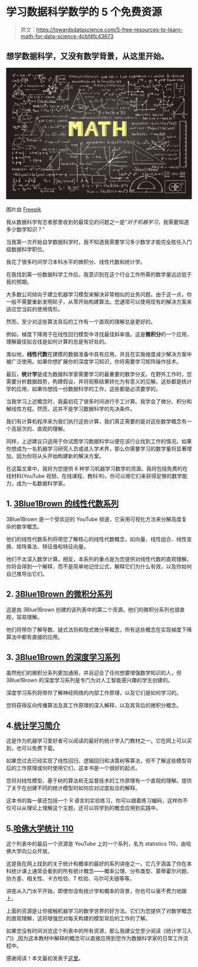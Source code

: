 # 学习数据科学数学的 5 个免费资源

> 原文：<https://towardsdatascience.com/5-free-resources-to-learn-math-for-data-science-4cbf4fc43673>

## 想学数据科学，又没有数学背景，从这里开始。

![](img/b520c5d78ad19a6f66cd60b3e80a256d.png)

图片由 [Freepik](https://www.freepik.com/vectors/chalk-drawing)

我从数据科学有志者那里收到的最常见的问题之一是“*对于机器学习*，我需要知道多少数学知识？”

当我第一次开始自学数据科学时，我不知道我需要学习多少数学才能完全胜任入门级数据科学职位。

我花了很多时间学习本科水平的微积分、线性代数和统计学。

在我找到第一份数据科学工作后，我意识到在这个行业工作所需的数学量远远低于我的预期。

大多数公司倾向于建立机器学习模型来解决非常相似的业务问题。由于这一点，你一般不需要重新发明轮子，从零开始构建算法。您通常可以使用现有的解决方案来适应您当前的使用情形。

然而，至少对这些算法背后的工作有一个直观的理解总是更好的。

例如，梯度下降用于在线性回归模型中寻找最佳斜率值。这是**微积分**的一个应用，理解最佳拟合线是如何计算的总是有好处的。

类似地，**线性代数**在建模的数据准备中具有应用，并且在实施维度减少解决方案中被广泛使用。如果你想扩展你的深度学习知识，你将需要学习矩阵操作技术。

最后，**统计学**是成为数据科学家需要学习的最重要的数学分支。在野外工作时，您需要分析数据趋势，构建假设，并将观察结果转化为有意义的见解。这些都是统计学的应用，如果你想找一份数据科学的工作，这些都是必须要学的。

当我学习上述概念时，我最初花了很多时间进行手工计算。我学会了微分、积分和解线性方程。然而，这并不是学习数据科学的先决条件。

我们有计算机程序来为我们执行这些计算，我们真正需要的是对这些数学概念有一个高层次的、直观的理解。

同样，上述建议只适用于你试图学习数据科学以便在该行业找到工作的情况。如果你想成为一名机器学习研究人员或进入学术界，那么你需要学习的数学量将显著增加，因为你将从头开始构建新的解决方案。

在这篇文章中，我将为您提供 6 种学习机器学习数学的资源。我将包括免费的在线材料(YouTube 视频、在线课程、教科书)，你可以用它们来获得足够的数学能力，成为一名数据科学家。

## 1. [3Blue1Brown 的线性代数系列](https://www.youtube.com/watch?v=kjBOesZCoqc&list=PL0-GT3co4r2y2YErbmuJw2L5tW4Ew2O5B)

3Blue1Brown 是一个受欢迎的 YouTube 频道，它采用可视化方法来分解高度复杂的数学概念。

他们的线性代数系列将带您了解核心的线性代数概念，如向量、线性组合、线性变换、矩阵乘法、特征值和特征向量。

他们不太深入数学计算。相反，本系列的重点是为您提供对线性代数的直观理解。你将会得到一个解释，而不是简单地记住公式，解释它们为什么有效，以及你如何自己推导出它们。

## 2. [3Blue1Brown 的微积分系列](https://www.youtube.com/watch?v=WUvTyaaNkzM)

这是由 3Blue1Brown 创建的该列表中的第二个资源。他们的微积分系列也很直观，容易理解。

他们将带你了解导数、链式法则和隐式微分等概念，所有这些概念在实现梯度下降算法中都有直接的应用。

## 3. [3Blue1Brown 的深度学习系列](https://www.youtube.com/watch?v=aircAruvnKk&list=PLZHQObOWTQDNU6R1_67000Dx_ZCJB-3pi&index=1)

虽然他们的微积分系列更加通用，并且迎合了任何想要增强数学知识的人，但 3Blue1Brown 的深度学习系列是专门为对人工智能感兴趣的学生创建的。

深度学习系列将带你了解神经网络的内部工作原理，以及它们是如何学习的。

您将获得反向传播算法及其工作原理的深入解释，以及其背后的微积分概念。

## 4.[统计学习简介](https://www.statlearning.com/)

这是作为机器学习爱好者可以阅读的最好的统计学入门教材之一。它在网上可以买到，也可以免费下载。

如果您过去已经实现了线性回归、逻辑回归和决策树等算法，但不了解这些模型背后的工作原理或何时使用它们，这本书是一个很好的起点。

您将对线性模型、基于树的算法和无监督技术的工作原理有一个直观的理解。提供了关于在创建不同的统计模型时如何应对过度拟合的解释。

这本书的每一章还包括一个 R 语言的实验练习，你可以跟着练习编码，这样你不仅可以从理论上理解这个主题，还可以将学到的概念应用到实践中。

## 5.[哈佛大学统计 110](https://www.youtube.com/watch?v=KbB0FjPg0mw)

这个列表中的最后一个资源是 YouTube 上的一个系列，名为 statistics 110，由哈佛大学向公众开放。

这是我在网上找到的关于统计和概率的最好的系列讲座之一。它几乎涵盖了你在本科统计课上通常会看到的所有统计概念——概率公理、分布类型、蒙蒂霍尔问题、协方差、相关性、卡方检验、T 检验、马尔可夫链等等。

讲座从入门水平开始，即使你没有统计学和概率的背景，你也可以毫不费力地跟上。

上面的资源是让你接触机器学习的数学世界的好方法。它们为您提供了对数学概念的直观理解，这将增强您对每天构建的模型背后的工作的了解。

如果您没有时间浏览这个列表中的所有资源，那么我建议您至少阅读《统计学习入门》,因为这本教材中解释的概念可以直接应用到您作为数据科学家的日常工作流程中。

感谢阅读！本文最初发表于[这里](https://www.natasshaselvaraj.com/5-free-resources-to-learn-math-for-data-science/)。